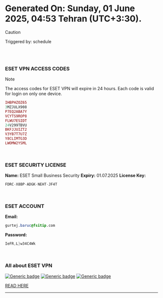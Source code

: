 # Generated On: Sunday, 01 June 2025, 04:53 Tehran (UTC+3:30).

> [!CAUTION]
> Triggered by: schedule

<br><br>

### ESET VPN ACCESS CODES

> [!NOTE]
> The access codes for ESET VPN will expire in 24 hours.
> Each code is valid for login on only one device.

```ruby
IHBPHZOZ65
3MZJULX908
P7EQ2ABA7Y
VCYTS9ROP8
FLWU7ESIDT
24V299TBVU
BKFJJUIZT2
V3YB7T7U7Z
Y8CLIMTG3D
LWOMW2YSML
```

<br>

### ESET SECURITY LICENSE

**Name:** ESET Small Business Security
**Expiry:** 01.07.2025
**License Key:**

```POV-Ray SDL
FDRC-X8BP-ADGK-NEHT-JF4T
```

<br>

### ESET ACCOUNT

**Email:**

```CSS
gurtej.baruc@fsitip.com
```

**Password:**

```POV-Ray SDL
IeFR,L}w34C4Wk
```

<br>

### All about ESET VPN


[![Generic badge](https://img.shields.io/badge/Download-Android-green.svg)](https://play.google.com/store/apps/details?id=com.eset.vpn)
[![Generic badge](https://img.shields.io/badge/Download-ios-white.svg)](https://apps.apple.com/us/app/eset-home/id1533672833)
[![Generic badge](https://img.shields.io/badge/Download-windows-blue.svg)](https://download.eset.com/com/eset/apps/home/vpn/windows/latest/eset_vpn_installer.exe)
  

[READ HERE](https://t.me/F_NiREvil/2113)

---

<br><br>

